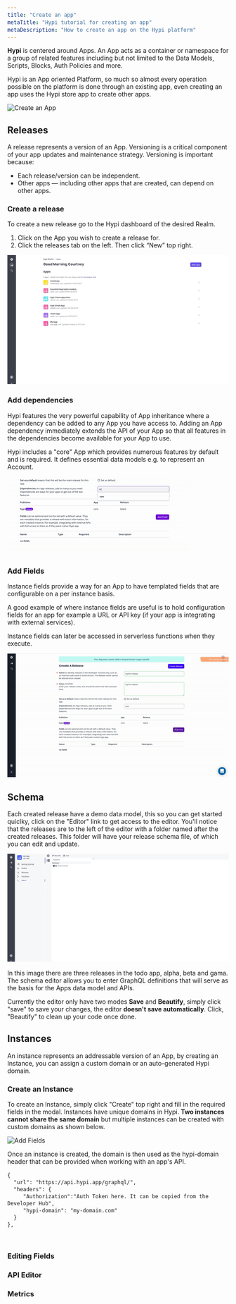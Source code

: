 ```yaml
---
title: "Create an app"
metaTitle: "Hypi tutorial for creating an app"
metaDescription: "How to create an app on the Hypi platform"
---
```


**Hypi** is centered around Apps. An App acts as a container or namespace for a group of related features including but not limited to the Data Models, Scripts, Blocks, Auth Policies and more. 

Hypi is an App oriented Platform, so much so almost every operation possible on the platform is done through an existing app, even creating an app uses the Hypi store app to create other apps.

![Create an App](../assets/img/create-app.gif "Create app")


## Releases   
A release represents a version of an App. Versioning is a critical component of your app updates and maintenance strategy. Versioning is important because:

* Each release/version can be independent.
* Other apps — including other apps that are created, can depend on other apps.

### Create a release
To create a new release go to the Hypi dashboard of the desired Realm.   
1. Click on the App you wish to create a release for.    
2. Click the releases tab on the left. Then click “New” top right.

![Create an release](../assets/img/create-release.gif "Create a release")

### Add dependencies
Hypi features the very powerful capability of App inheritance where a dependency can be added to any App you have access to. Adding an App dependency immediately extends the API of your App so that all features in the dependencies become available for your App to use.
      
Hypi includes a "core" App which provides numerous features by default and is required. It defines essential data models e.g. to represent an Account.
 
 <img class="w-100 mb-3" src="../assets/img/add-depend.gif"/>
 

### Add Fields
Instance fields provide a way for an App to have templated fields that are configurable on a per instance basis. 

A good example of where instance fields are useful is to hold configuration fields for an app for example a URL or API key (if your app is integrating with external services). 

Instance fields can later be accessed in serverless functions when they execute.

![Add Fields](../assets/img/add-fields.gif "add fields")


## Schema
Each created release have a demo data model, this so you can get started quiclky,  click on the "Editor" link to get access to the editor. You'll notice that the releases are to the left of the editor with a folder named after the created releases. This folder will have your release schema file, of which you can edit and update.

![Add Fields](../assets/img/schema.gif "Editing a schema")
  
In this image there are three releases in the todo app, alpha, beta and gama. The schema editor allows you to enter GraphQL definitions that will serve as the basis for the Apps data model and APIs. 

Currently the editor only have two modes **Save** and **Beautify**, simply click "save" to save your changes, the editor **doesn't save automatically**. Click, "Beautify" to clean up your code once done.


## Instances
   An instance represents an addressable version of an App, by creating an Instance, you can assign a custom domain or an auto-generated Hypi domain. 
   
### Create an Instance
To create an Instance, simply click "Create" top right and fill in the required fields in the modal.
Instances have unique domains in Hypi. **Two instances cannot share the same domain** but multiple instances can be created with custom domains as shown below.

![Add Fields](../assets/img/create-instance.gif "Creating instance")

Once an instance is created, the domain is then used as the hypi-domain header that can be provided when working with an app's API.
   
    {
      "url": "https://api.hypi.app/graphql/",
      "headers": {
         "Authorization":"Auth Token here. It can be copied from the Developer Hub",
         "hypi-domain": "my-domain.com"
      }
    },

<br/>

### Editing Fields

### API Editor
### Metrics
